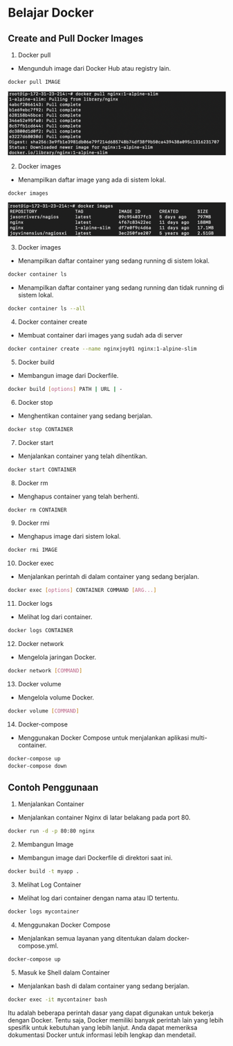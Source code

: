 # Belajar Docker

## Create and Pull Docker Images

1. Docker pull

-  Mengunduh image dari Docker Hub atau registry lain.

```sh
docker pull IMAGE
```

![Deskripsi Gambar](images/docker-nginx-1-alpine-slim.png)

2. Docker images

-  Menampilkan daftar image yang ada di sistem lokal.

```sh
docker images
```

![Deskripsi Gambar](images/docker-images.png)

3. Docker images

-  Menampilkan daftar container yang sedang running di sistem lokal.

```sh
docker container ls
```

-  Menampilkan daftar container yang sedang running dan tidak running di sistem lokal.

```sh
docker container ls --all
```

4. Docker container create

-  Membuat container dari images yang sudah ada di server

```sh
docker container create --name nginxjoy01 nginx:1-alpine-slim
```


5. Docker build

-  Membangun image dari Dockerfile.

```sh
docker build [options] PATH | URL | -
```

6. Docker stop

-  Menghentikan container yang sedang berjalan. 

```sh
docker stop CONTAINER
```

7. Docker start

-  Menjalankan container yang telah dihentikan.

```sh
docker start CONTAINER
```

8. Docker rm

-  Menghapus container yang telah berhenti.

```sh
docker rm CONTAINER
```

9. Docker rmi

-  Menghapus image dari sistem lokal.

```sh
docker rmi IMAGE
```

10. Docker exec

-   Menjalankan perintah di dalam container yang sedang berjalan.

```sh
docker exec [options] CONTAINER COMMAND [ARG...]
```

11. Docker logs

-   Melihat log dari container.

```sh
docker logs CONTAINER
```

12. Docker network

-   Mengelola jaringan Docker.

```sh
docker network [COMMAND]
```

13. Docker volume

-   Mengelola volume Docker.

```sh
docker volume [COMMAND]
```

14. Docker-compose

-   Menggunakan Docker Compose untuk menjalankan aplikasi multi-container.

```sh
docker-compose up
docker-compose down
```

## Contoh Penggunaan

1. Menjalankan Container

-  Menjalankan container Nginx di latar belakang pada port 80.

```sh
docker run -d -p 80:80 nginx
```

2. Membangun Image

-  Membangun image dari Dockerfile di direktori saat ini.

```sh
docker build -t myapp .
```

3. Melihat Log Container

-  Melihat log dari container dengan nama atau ID tertentu.

```sh
docker logs mycontainer
```

4. Menggunakan Docker Compose

-  Menjalankan semua layanan yang ditentukan dalam docker-compose.yml.

```sh
docker-compose up
```

5. Masuk ke Shell dalam Container

-  Menjalankan bash di dalam container yang sedang berjalan.

```sh
docker exec -it mycontainer bash
```

Itu adalah beberapa perintah dasar yang dapat digunakan untuk bekerja dengan Docker. Tentu saja, Docker memiliki banyak perintah lain yang lebih spesifik untuk kebutuhan yang lebih lanjut. Anda dapat memeriksa dokumentasi Docker untuk informasi lebih lengkap dan mendetail.